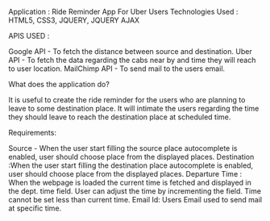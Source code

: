 Application : Ride Reminder App For Uber Users
Technologies Used : HTML5, CSS3, JQUERY, JQUERY AJAX

APIS USED :

Google API - To fetch the distance between source and destination.
Uber API - To fetch the data regarding the cabs near by and time they will reach to user location.
MailChimp API - To send mail to the users email.

What does the application do?

It is useful to create the ride reminder for the users who are planning to leave to some destination place. It will intimate the users regarding the time they should leave to reach the destination place at scheduled time.

Requirements:

Source - When the user start filling the source place autocomplete is enabled, user should choose place from the displayed places.
Destination :When the user start filling the destination place autocomplete is enabled, user should choose place from the displayed places.
Departure Time : When the webpage is loaded the current time is fetched and displayed in the dept. time field. User can adjust the time by incrementing the field. Time cannot be set less than current time.
Email Id: Users Email used to send mail at specific time.
